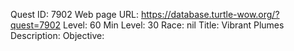 Quest ID: 7902
Web page URL: https://database.turtle-wow.org/?quest=7902
Level: 60
Min Level: 30
Race: nil
Title: Vibrant Plumes
Description: 
Objective: 

